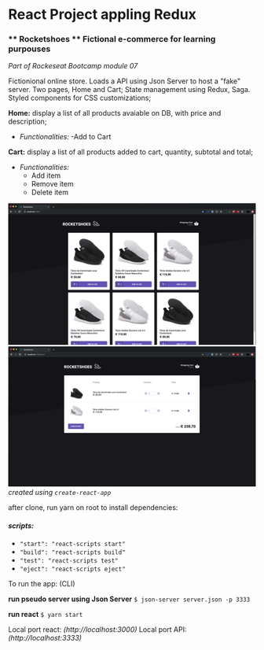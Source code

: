 # React Project appling Redux

### ** Rocketshoes ** Fictional e-commerce for learning purpouses

_Part of Rockeseat Bootcamp module 07_

Fictionional online store. Loads a API using Json Server to host a "fake" server. Two pages, Home and Cart;
State management using Redux, Saga. Styled components for CSS customizations;

**Home:** display a list of all products avaiable on DB, with price and description;

- _Functionalities:_
  -Add to Cart

**Cart:** display a list of all products added to cart, quantity, subtotal and total;

- _Functionalities:_
  - Add item
  - Remove item
  - Delete item

![alt text](https://github.com/dinotudor/rocketshoes-react-app/blob/master/src/assets/images/app-screenShot1.png)
![alt text](https://github.com/dinotudor/rocketshoes-react-app/blob/master/src/assets/images/app-screenShot2.png)
_created using `create-react-app`_

after clone, run yarn on root to install dependencies:

#### _scripts:_

- `"start": "react-scripts start"`
- `"build": "react-scripts build"`
- `"test": "react-scripts test"`
- `"eject": "react-scripts eject"`

To run the app: (CLI)

**run pseudo server using Json Server**
`$ json-server server.json -p 3333`

**run react**
`$ yarn start`

Local port react: _(http://localhost:3000)_
Local port API: _(http://localhost:3333)_
